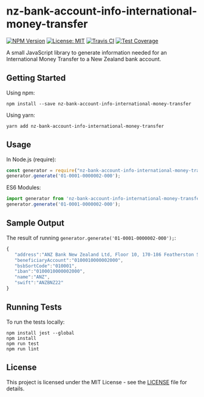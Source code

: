 # nz-bank-account-info-international-money-transfer

[![NPM Version][npm-image]][npm-url]
[![License: MIT][license-image]][license-url]
[![Travis CI][travis-image]][travis-url]
[![Test Coverage][coveralls-image]][coveralls-url]

A small JavaScript library to generate information needed for an International Money Transfer to a New Zealand bank account.

## Getting Started

Using npm:
```
npm install --save nz-bank-account-info-international-money-transfer
```

Using yarn:
```
yarn add nz-bank-account-info-international-money-transfer
```

## Usage

In Node.js (require):
```javascript
const generator = require("nz-bank-account-info-international-money-transfer");
generator.generate('01-0001-0000002-000');
```

ES6 Modules:
```javascript
import generator from 'nz-bank-account-info-international-money-transfer';
generator.generate('01-0001-0000002-000');
```

## Sample Output

The result of running `generator.generate('01-0001-0000002-000');`:

```javascript
{
   "address":"ANZ Bank New Zealand Ltd, Floor 10, 170-186 Featherston St, Wellington 6011, New Zealand",
   "beneficiaryAccount":"0100010000002000",
   "bsbSortCode":"010001",
   "iban":"0100010000002000",
   "name":"ANZ",
   "swift":"ANZBNZ22"
}
```

## Running Tests

To run the tests locally:

```
npm install jest --global
npm install
npm run test
npm run lint
```

## License

This project is licensed under the MIT License - see the [LICENSE](LICENSE) file for details.

[npm-image]: https://img.shields.io/npm/v/nz-bank-account-info-international-money-transfer.svg
[npm-url]: https://www.npmjs.com/package/nz-bank-account-info-international-money-transfer
[license-image]: https://img.shields.io/badge/License-MIT-green.svg
[license-url]: https://opensource.org/licenses/MIT
[travis-image]: https://img.shields.io/travis/chris-pilcher/nz-bank-account-info-international-money-transfer/develop.svg
[travis-url]: https://travis-ci.org/chris-pilcher/nz-bank-account-info-international-money-transfer
[coveralls-image]: https://coveralls.io/repos/github/chris-pilcher/nz-bank-account-info-international-money-transfer/badge.svg?branch=develop
[coveralls-url]: https://coveralls.io/r/chris-pilcher/nz-bank-account-info-international-money-transfer
